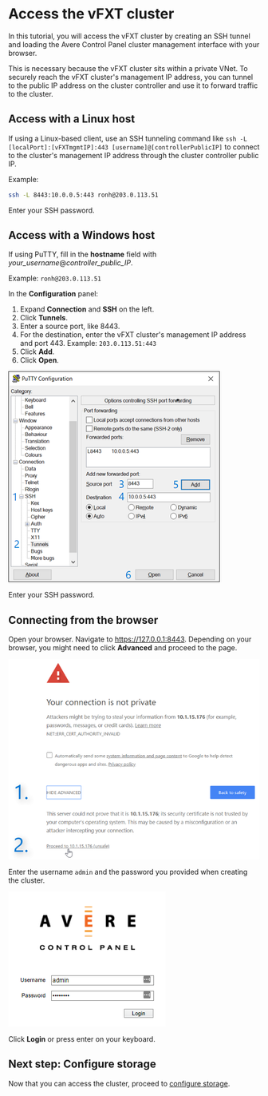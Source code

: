 # Access the vFXT cluster
In this tutorial, you will access the vFXT cluster by creating an SSH tunnel and loading the Avere Control Panel cluster management interface with your browser. 

This is necessary because the vFXT cluster sits within a private VNet. To securely reach the vFXT cluster's management IP address, you can tunnel to the public IP address on the cluster controller and use it to forward traffic to the cluster. 

## Access with a Linux host

If using a Linux-based client, use an SSH tunneling command like `ssh -L [localPort]:[vFXTmgmtIP]:443 [username]@[controllerPublicIP]` to connect to the cluster's management IP address through the cluster controller public IP.

Example:
```sh
ssh -L 8443:10.0.0.5:443 ronh@203.0.113.51
```
Enter your SSH password.

## Access with a Windows host

If using PuTTY, fill in the **hostname** field with *your_username*@*controller_public_IP*.

Example: ``ronh@203.0.113.51``

In the **Configuration** panel: 

1. Expand **Connection** and **SSH** on the left. 
1. Click **Tunnels**. 
1. Enter a source port, like 8443. 
1. For the destination, enter the vFXT cluster's management IP address and port 443. Example: ``203.0.113.51:443``
1. Click **Add**.
1. Click **Open**.

<img src="images/20-tunnel-numbered-border-75.png">

Enter your SSH password.

## Connecting from the browser 

Open your browser. Navigate to https://127.0.0.1:8443. Depending on your browser, you might need to click **Advanced** and proceed to the page.

<img src="images/21-browser-proceed.png">

Enter the username `admin` and the password you provided when creating the cluster.

<img src="images/21b-login.png">

Click **Login** or press enter on your keyboard.

## Next step: Configure storage
Now that you can access the cluster, proceed to [configure storage](configure_storage.md).

